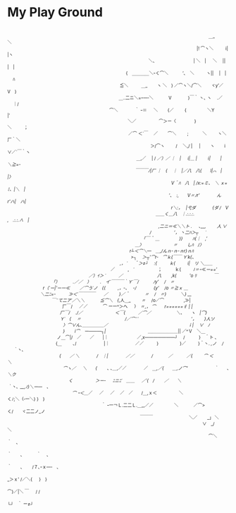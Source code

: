 **My Play Ground**
=====================

<sub><sup>
<br>
　　　　　　　　　　　　　　　　　　　　　　　　　　　　　　　　　　　　　　　　　　　　　　　＿_　　　　 　 ＼ <br>
　　　　　　　　　　　　　　　　　　　　　　　　　　　　　　　　　　　 　 　 　 　 　 　 　 |! ⌒ヽ＼ 　 　 i|　 |ヽ <br>
　　　　　　　　　　　　　　　　　　　　　　　　　 　 　 　 　 　 　 ＼、　　　　　　　　　| ＼　| 　 ＼　 ||　 |　| <br>
　　　　　　　　　　　　　　　　　　　　　 　 　 　 　 　 {　＿＿＿＿＼ｰく⌒＼　　　 ‘、　＼ 　 　 ヽ||　 |　| 　 ﾊ <br>
　　　　　　　　　　　　　　　　　 　 　 　 　 　 　 　 ≦＼　　　＿_　　 ヽ ＼　} ／⌒ヽ＼/⌒＼　　 ヾy’／ V　} <br>
　　　　　　　　　　　　　　　　　　　　　　　　　　＿..二ニ＼=ｰ―‐＼　　 　 V　 　 　 }￣｀ 丶､ ヽ　 .／ 　 ｜/ <br>
　　　　　　　　　　　　 　 　 　 　 　 　 　 　 　 ⌒＼　　　　｀ ｰ＝ 　 ＼　　 {／　 　 {　　 　 　 ＼Y　　　　 |′ <br>
　　　　　　　　　　　　　　　　　　　　　　　　 　 　 　 ＼／　　　　　 ⌒＞ー〈　　　　 }　　　　　　　＼ 　 　 ； <br>
　　　　　　　　　　　　　　　　　　　　　　　　　　　　 ／⌒ ＜´￣　 ／　　 ⌒＼　 　 ;　　　 ＼　 　 ヽ＼　 厂｀＼ <br>
　　　　　　　　　　　　　　　　　　　　　　　　　　　　 　 　 　 　 ＞/⌒ヽ　 　 /　 ＼,/ | 　 |　　 ヽ　　 i　 ∨／´￣｀ヽ <br>
　　　　　　　　　　　　　　　　　　　　　　　　　　 　 　 　 ＿,／　 | / _／）／ ｜　| 　 i|＿ |　 　 i|　　 |　＼≧=- <br>
　　　　　　　　　　　　　　　　　　　　　　　　　　　 　 　 ￣￣￣ﾉ|厂 ｜　{　 ｜　|／八　八{　　l|⌒　|　　 |〉 <br>
　　　　　　　　　　　　　　　　　　　　　　　　　　　　　　　　　　　　　　 V＾ﾊ　八　| /x:=ミ、　＼ ｘ=ﾐ、|＼　| <br>
　　　　　　　　　　　　　　　　　　　　　　　　　　　　　　　 　 　 　 　 　 ‘､　:,　　V〃_ﾉr'　　　　んr'ハ|　ハ| <br>
　　　　　　　　　　　　　　　　　　　　　　　　　　　　　 　 　 　 　 　 　 　 r＼:，　 |弋ダ　 　 　 {ダ /　V <br>
　　　　　　　　　　　　　　　　　　　　　　　　　　　　 　 　 　 　 　 ＿＿く＿_八　｜.:.:.:.　　　 ,　.:.:.∧　| <br>
　　　　　　　　　　　　　　　　　　　　　　　　　　　　　　　　　　　 ,二ニ＝≪＼＼ト . 　 ､__,　 　 人 ∨ <br>
　　　　　　　　　　　　　　　　　　　　　　　　 　 　 　 　 　 　 　 /　　　　　 ‘， 丶二ﾊ＞┬ 　 ´ <br>
　　　　　　　　　　　　　　　　　　　　　　　　　　　　　　　 「￣＾ ＿_　　　 　 }}　　 ﾊ{｜　,’ <br>
　　　　　　　　　　　　　　　　　　　　　　　　　　　 　 　 ＿〉　　 　 　 　 　 〃　　 しﾊ　/〉 <br>
　　　　　　　　　　　　　　　　　　　　　　　　　　　 　 r┴＜⌒＼―　＿_,/んｎ-ｎ-ｎr}ｎﾊ <br>
　　　　　　　　　　　　　　　　　　　　　　　　　　 　 　 >┐　 ＞┬'⌒r‐　⌒ｋ{￣￣ Ｙ´k{、 <br>
　　　　　　　　　　　　　　　　　　　　　　　　　　 ,， ´ 　 ＾＞≠┘　 :{ 　 　 ｋ{ 　 　 i|　リ ＼＿＿_ <br>
　　　　　　　　　　　　　　　　　　　　 　 　 　 ／　　　,　´ 　 　 　 　 ；　　　ｋ{ 　 　 ﾉ〃ｰ≪_ー==′ <br>
　　　　　　　　　　　　　　　　　　　／）ｲ＞ ´　　　／　　　　　　　　八　　 ,k{　　　'o ﾘ　　　　￣ <br>
　 　 　 　 　 　 　 　 「）　 　 　.／／　）　 　 .　イ´￣￣￣｀Ｙ´￣/　　　 ﾉy’　 /　〃 <br>
　　　　　　　　 r（`ー|‘ー一≪　　 ／⌒う´ノ　{{ 　 　 ,，-､　 -/　　　　{y’　 /o 〃≧ｘ ＿ <br>
　 　 　 　 　 　 ＼二ﾆ=-　　　≫＜´￣￣￣￣　　／　 　 }／＾　　 　 〃　 /　〃}　　　 ＼} __ <br>
　　　　　　　　　　 ￣¨て二ア´／＼＼　　 　 ≦⌒＼　{_,人＿_　 　 〃　 /o／⌒　　　 　 ,≫| <br>
　　　　　　　　　　 　 　 厂￣/ 　 ／／　　 　 ⌒ ー一^＞ヘ 　 ）　〃_,， ⌒　　r======彳 | | <br>
　　　　　　　　　　　　 厂￣/　 ./／　　　　　　 　 ＜￣{　　　／⌒／　　　 　 　 ＼、　　ヽ　|⌒} <br>
　　　　　　　　　　　　 Ｙ´　{　 〃　　　　　　　　　　 /／⌒¨´　　　　　　　　　　　　 ‘，　　 }人ソ <br>
　　　　　　　　　　　　　〉⌒∨ん､＿＿＿＿＿／　　　　　　　　　　　　 　 　 　 　 　 ｉ|　 ∨　ﾉ <br>
　　　　　　　　　　　　　}　　 i⌒　ー―――┐|　　　　　　　 　 　 ＿＿＿＿＿＿＿_|| ／^Ｖ　＼＿ <br>
　　　　　　　　　　 　 ノ＿⌒|/　／　　／　　|｜ 　 　 　 　 　 ／,x―――――――┘　 /　　　 }　＾ト 、 <br>
　　　　　　　　　　　 {＿　 　 ､/　 　 　 　 　 |｜　　　　　　／／　　　}　　　　　}／ 　 　 }＾丶. _,ノ　 / 　 ｀丶、 <br>
　　　　　　　　 　 　 　 {　　／ ＼　　　　/　｜| 　 　 　 ／／　　　　/　　 　 ／　　　 ／{　 　 ⌒ ＜　　　　　 ＼ <br>
　　　　　　　　　　　　　⌒ヽ／ 　 ＼　　{　　 ､ ､＿_,／／　　　　／　＿_,／{　　＿,ノ⌒’　　 　 　 　 ｀　　、　 　 ＼ク <br>
　　　　　　　　　　　　　　 く　　　　　 ＞ー- 　 ﾆニﾆ´　＿＿ 　 ／´{　/　　 ／　　＼　　　　　　　　　　　　｀丶、__,ﾉ}＼ー―　、 <br>
　　　　　　　　　　　 　 　 　 ⌒ ｰ＜＿_／ 　 ／ 　 ／　 ／　／　　/＿,ｘ＜　 　 　 　 ＼　　　　　 　 　 　 　 くﾉ;＼（‐一＼} }　} <br>
　　　　　　　　　　　　　　　　　　　　　　｀ ｰ一￢Ｌ.二二Ｌ.＿_,／／　　 　 　 ＼　　 　 ／⌒>　　　　　　　　　く/　　ヾ二二ノ_ノ <br>
　　　　　　　　　　　　　　　　　　　　　　　　　　　　　　　￣￣￣　　　 　 　 　 　 ＼／　　 _」 ＼ <br>
　　　　　　　　　　　　　　　　　　　　　　　　　　　　　　　　　　　　　　　　　　　　 　 ∨　_/　　 　 ＼ <br>
　　　　　　　　　　　　　　　　　　　　　　　　　　　　　　　　　　　　　　　　　　　　　　　⌒＼　　　　　｀　、 <br>
　　　　　　　　　　　　　　　　　　　　　　　　　　　　　　　　　　　　　　　　　　　　　　　　　　｀　　、 　 　 ｀　 、 <br>
　　　　　　　　　　　　　　　　　　　　　　　　　　　　　　　　　　　　　　　　　　　　　　　 　 　 　 　 ｀　　、　　 /７､ｰｘ―‐　、 <br>
　　　　　　　　　　　　　　　　　　　　　　　　　　　　　　　　　　　　　　　　　　　　　　　　　　　　　 　 　 _＞ｘ' /／＼{ 　 }　} <br>
　　　　　　　　　　　　　　　　　　　　　　　　　　　　　　　　　　　　　　　　　　　　 　 　 　 　 　 　 　 　 ⌒}／|＼ ￣ 　 / / <br>
　　　　　　　　　　　　　　　　　　　　　　　　　　　　　　　　　　　　　　　　　　　　　　　　　　　　　　 　 　 └┘　｀ ー≠┘ <br>
<br>
</sup></sub>